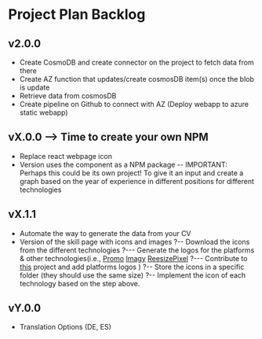 # Project Plan Backlog

## v2.0.0

- Create CosmoDB and create connector on the project to fetch data from there
- Create AZ function that updates/create cosmosDB item(s) once the blob is update
- Retrieve data from cosmosDB
- Create pipeline on Github to connect with AZ (Deploy webapp to azure static webapp)

## vX.0.0 --> Time to create your own NPM 

- Replace react webpage icon
- Version uses the component as a NPM package
-- IMPORTANT: Perhaps this could be its own project! To give it an input and create a graph based on the year of experience in different positions for different technologies

## vX.1.1

- Automate the way to generate the data from your CV
- Version of the skill page with icons and images
?-- Download the icons from the different technologies
?--- Generate the logos for the platforms & other technologies(i.e., 
[Promo](https://promo.com/tools/image-resizer/)
[Imagy](https://imagy.app/image-resizer/)
[ReesizePixel](https://www.resizepixel.com/resize-image/)
?--- Contribute to [this](https://github.com/abranhe/programming-languages-logos?tab=readme-ov-file) project and add platforms logos
)
?-- Store the icons in a specific folder (they should use the same size)
?-- Implement the icon of each technology based on the step above.

## vY.0.0 

- Translation Options (DE, ES)